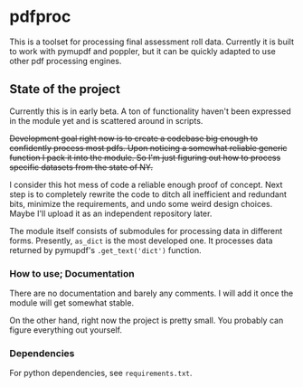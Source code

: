 # pdfproc

This is a toolset for processing final assessment roll data. Currently it is built to work with pymupdf and poppler, but it can be quickly adapted to use other pdf processing engines.

## State of the project

Currently this is in early beta. A ton of functionality haven't been expressed in the module yet and is scattered around in scripts.

~~Development goal right now is to create a codebase big enough to confidently process most pdfs. Upon noticing a somewhat reliable generic function I pack it into the module. So I'm just figuring out how to process specific datasets from the state of NY.~~

I consider this hot mess of code a reliable enough proof of concept. Next step is to completely rewrite the code to ditch all inefficient and redundant bits, minimize the requirements, and undo some weird design choices. Maybe I'll upload it as an independent repository later.

The module itself consists of submodules for processing data in different forms. Presently, `as_dict` is the most developed one. It processes data returned by pymupdf's `.get_text('dict')` function.

### How to use; Documentation

There are no documentation and barely any comments. I will add it once the module will get somewhat stable.

On the other hand, right now the project is pretty small. You probably can figure everything out yourself.

### Dependencies

For python dependencies, see `requirements.txt`.

